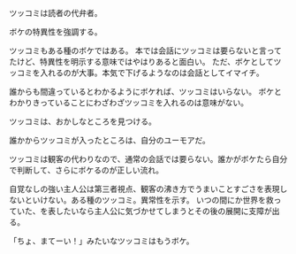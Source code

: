 ツッコミは読者の代弁者。

ボケの特異性を強調する。

ツッコミもある種のボケではある。
本では会話にツッコミは要らないと言ってたけど、特異性を明示する意味ではやはりあると面白い。
ただ、ボケとしてツッコミを入れるのが大事。本気で下げるようなのは会話としてイマイチ。

誰からも間違っているとわかるようにボケれば、ツッコミはいらない。
ボケとわかりきっていることにわざわざツッコミを入れるのは意味がない。

ツッコミは、おかしなところを見つける。

誰かからツッコミが入ったところは、自分のユーモアだ。

ツッコミは観客の代わりなので、通常の会話では要らない。誰かがボケたら自分で判断して、さらにボケるのが正しい流れ。

自覚なしの強い主人公は第三者視点、観客の沸き方でうまいことすごさを表現しないといけない。ある種のツッコミ。異常性を示す。
いつの間にか世界を救っていた、を表したいなら主人公に気づかせてしまうとその後の展開に支障が出る。

「ちょ、まてーい！」みたいなツッコミはもうボケ。
